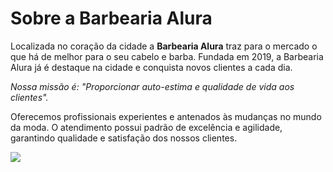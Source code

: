 <h1>Sobre a Barbearia Alura</h1>

<p>Localizada no coração da cidade a <strong>Barbearia Alura</strong> traz para o mercado o que há de melhor para o seu cabelo e barba. 
Fundada em 2019, a Barbearia Alura já é destaque na cidade e conquista novos clientes a cada dia.</p>
<p></p><em>Nossa missão é: "Proporcionar auto-estima e qualidade de vida aos clientes".</em></p> 
<p></p>Oferecemos profissionais experientes e antenados às mudanças no mundo da moda. 
O atendimento possui padrão de excelência e agilidade, garantindo qualidade e satisfação dos nossos clientes.

![](https://webtrends.net.br/wp-content/uploads/2020/10/Como-atrair-clientes-para-barbearia.png)
